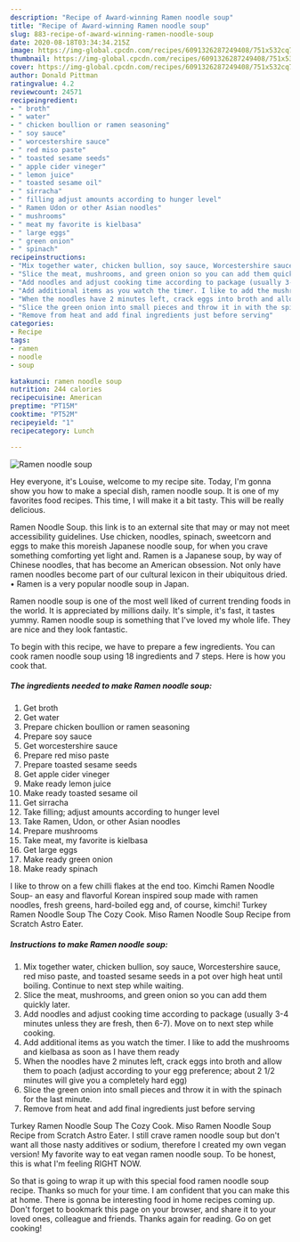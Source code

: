 ```yaml
---
description: "Recipe of Award-winning Ramen noodle soup"
title: "Recipe of Award-winning Ramen noodle soup"
slug: 883-recipe-of-award-winning-ramen-noodle-soup
date: 2020-08-18T03:34:34.215Z
image: https://img-global.cpcdn.com/recipes/6091326287249408/751x532cq70/ramen-noodle-soup-recipe-main-photo.jpg
thumbnail: https://img-global.cpcdn.com/recipes/6091326287249408/751x532cq70/ramen-noodle-soup-recipe-main-photo.jpg
cover: https://img-global.cpcdn.com/recipes/6091326287249408/751x532cq70/ramen-noodle-soup-recipe-main-photo.jpg
author: Donald Pittman
ratingvalue: 4.2
reviewcount: 24571
recipeingredient:
- " broth"
- " water"
- " chicken boullion or ramen seasoning"
- " soy sauce"
- " worcestershire sauce"
- " red miso paste"
- " toasted sesame seeds"
- " apple cider vineger"
- " lemon juice"
- " toasted sesame oil"
- " sirracha"
- " filling adjust amounts according to hunger level"
- " Ramen Udon or other Asian noodles"
- " mushrooms"
- " meat my favorite is kielbasa"
- " large eggs"
- " green onion"
- " spinach"
recipeinstructions:
- "Mix together water, chicken bullion, soy sauce, Worcestershire sauce, red miso paste, and toasted sesame seeds in a pot over high heat until boiling. Continue to next step while waiting."
- "Slice the meat, mushrooms, and green onion so you can add them quickly later."
- "Add noodles and adjust cooking time according to package (usually 3-4 minutes unless they are fresh, then 6-7). Move on to next step while cooking."
- "Add additional items as you watch the timer. I like to add the mushrooms and kielbasa as soon as I have them ready"
- "When the noodles have 2 minutes left, crack eggs into broth and allow them to poach (adjust according to your egg preference; about 2 1/2 minutes will give you a completely hard egg)"
- "Slice the green onion into small pieces and throw it in with the spinach for the last minute."
- "Remove from heat and add final ingredients just before serving"
categories:
- Recipe
tags:
- ramen
- noodle
- soup

katakunci: ramen noodle soup 
nutrition: 244 calories
recipecuisine: American
preptime: "PT15M"
cooktime: "PT52M"
recipeyield: "1"
recipecategory: Lunch

---
```



![Ramen noodle soup](https://img-global.cpcdn.com/recipes/6091326287249408/751x532cq70/ramen-noodle-soup-recipe-main-photo.jpg)

Hey everyone, it's Louise, welcome to my recipe site. Today, I'm gonna show you how to make a special dish, ramen noodle soup. It is one of my favorites food recipes. This time, I will make it a bit tasty. This will be really delicious.

Ramen Noodle Soup. this link is to an external site that may or may not meet accessibility guidelines. Use chicken, noodles, spinach, sweetcorn and eggs to make this moreish Japanese noodle soup, for when you crave something comforting yet light and. Ramen is a Japanese soup, by way of Chinese noodles, that has become an American obsession. Not only have ramen noodles become part of our cultural lexicon in their ubiquitous dried. • Ramen is a very popular noodle soup in Japan.

Ramen noodle soup is one of the most well liked of current trending foods in the world. It is appreciated by millions daily. It's simple, it's fast, it tastes yummy. Ramen noodle soup is something that I've loved my whole life. They are nice and they look fantastic.


To begin with this recipe, we have to prepare a few ingredients. You can cook ramen noodle soup using 18 ingredients and 7 steps. Here is how you cook that.

<!--inarticleads1-->

##### The ingredients needed to make Ramen noodle soup:

1. Get  broth
1. Get  water
1. Prepare  chicken boullion or ramen seasoning
1. Prepare  soy sauce
1. Get  worcestershire sauce
1. Prepare  red miso paste
1. Prepare  toasted sesame seeds
1. Get  apple cider vineger
1. Make ready  lemon juice
1. Make ready  toasted sesame oil
1. Get  sirracha
1. Take  filling; adjust amounts according to hunger level
1. Take  Ramen, Udon, or other Asian noodles
1. Prepare  mushrooms
1. Take  meat, my favorite is kielbasa
1. Get  large eggs
1. Make ready  green onion
1. Make ready  spinach


I like to throw on a few chilli flakes at the end too. Kimchi Ramen Noodle Soup- an easy and flavorful Korean inspired soup made with ramen noodles, fresh greens, hard-boiled egg and, of course, kimchi! Turkey Ramen Noodle Soup The Cozy Cook. Miso Ramen Noodle Soup Recipe from Scratch Astro Eater. 

<!--inarticleads2-->

##### Instructions to make Ramen noodle soup:

1. Mix together water, chicken bullion, soy sauce, Worcestershire sauce, red miso paste, and toasted sesame seeds in a pot over high heat until boiling. Continue to next step while waiting.
1. Slice the meat, mushrooms, and green onion so you can add them quickly later.
1. Add noodles and adjust cooking time according to package (usually 3-4 minutes unless they are fresh, then 6-7). Move on to next step while cooking.
1. Add additional items as you watch the timer. I like to add the mushrooms and kielbasa as soon as I have them ready
1. When the noodles have 2 minutes left, crack eggs into broth and allow them to poach (adjust according to your egg preference; about 2 1/2 minutes will give you a completely hard egg)
1. Slice the green onion into small pieces and throw it in with the spinach for the last minute.
1. Remove from heat and add final ingredients just before serving


Turkey Ramen Noodle Soup The Cozy Cook. Miso Ramen Noodle Soup Recipe from Scratch Astro Eater. I still crave ramen noodle soup but don&#39;t want all those nasty additives or sodium, therefore I created my own vegan version! My favorite way to eat vegan ramen noodle soup. To be honest, this is what I&#39;m feeling RIGHT NOW. 

So that is going to wrap it up with this special food ramen noodle soup recipe. Thanks so much for your time. I am confident that you can make this at home. There is gonna be interesting food in home recipes coming up. Don't forget to bookmark this page on your browser, and share it to your loved ones, colleague and friends. Thanks again for reading. Go on get cooking!
